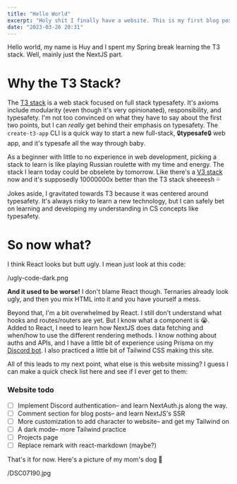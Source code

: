 ```yaml
---
title: "Hello World"
excerpt: "Holy shit I finally have a website. This is my first blog post and no better way to start it than with..."
date: "2023-03-26 20:31"
---
```

Hello world, my name is Huy and I spent my Spring break learning the T3 stack. Well, mainly just the NextJS part.

# Why the T3 Stack?
The [T3 stack](https://create.t3.gg/) is a web stack focused on full stack typesafety. It's axioms include modularity (even though it's very opinionated), responsibility, and typesafety. I'm not too convinced on what they have to say about the first two points, but I can *really* get behind their emphasis on typesafety. The `create-t3-app` CLI is a quick way to start a new full-stack, 🔒**typesafe**🔒 web app, and it's typesafe all the way through baby.

As a beginner with little to no experience in web development, picking a stack to learn is like playing Russian roulette with my time and energy. The stack I learn today could be obselete by tomorrow. Like there's a [V3 stack](https://create-v3-app.vercel.app/) now and it's supposedly 10000000x better than the T3 stack sheeeesh 💦

Jokes aside, I gravitated towards T3 because it was centered around typesafety. It's always risky to learn a new technology, but I can safely bet on learning and developing my understanding in CS concepts like typesafety.

# So now what?
I think React looks but butt ugly. I mean just look at this code:

/ugly-code-dark.png

**And it used to be worse!** I don't blame React though. Ternaries already look ugly, and then you mix HTML into it and you have yourself a mess.

Beyond that, I'm a bit overwhelmed by React. I still don't understand what hooks and routes/routers are yet. But I know what a component is 😭. Added to React, I need to learn how NextJS does data fetching and when/how to use the different rendering methods. I know nothing about auths and APIs, and I have a little bit of experience using Prisma on my [Discord bot](https://github.com/leavism/Baeshaza). I also practiced a little bit of Tailwind CSS making this site.

All of this leads to my next point, what else is this website missing? I guess I can make a quick check list here and see if I ever get to them:

### Website todo

* [ ] Implement Discord authentication– and learn NextAuth.js along the way.
* [ ] Comment section for blog posts– and learn NextJS's SSR
* [ ] More customization to add character to website– and get my Tailwind on
* [ ] A dark mode– more Tailwind practice
* [ ] Projects page
* [ ] Replace remark with react-markdown (maybe?)

That's it for now. Here's a picture of my mom's dog 👋

/DSC07190.jpg